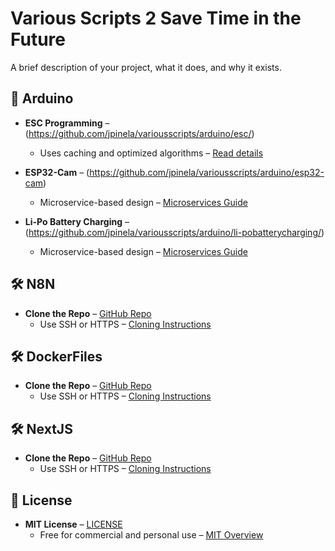 # Various Scripts 2 Save Time in the Future

A brief description of your project, what it does, and why it exists.

## 🚀 Arduino

- **ESC Programming** – (https://github.com/jpinela/variousscripts/arduino/esc/)
  - Uses caching and optimized algorithms – [Read details](https://example.com/performance)

- **ESP32-Cam** – (https://github.com/jpinela/variousscripts/arduino/esp32-cam)
  - Microservice-based design – [Microservices Guide](https://example.com/microservices)
 
- **Li-Po Battery Charging** – (https://github.com/jpinela/variousscripts/arduino/li-pobatterycharging/)
  - Microservice-based design – [Microservices Guide](https://example.com/microservices/)

## 🛠 N8N

- **Clone the Repo** – [GitHub Repo](https://github.com/your-username/your-repo)
  - Use SSH or HTTPS – [Cloning Instructions](https://docs.github.com/en/repositories/creating-and-managing-repositories/cloning-a-repository)

## 🛠 DockerFiles

- **Clone the Repo** – [GitHub Repo](https://github.com/your-username/your-repo)
  - Use SSH or HTTPS – [Cloning Instructions](https://docs.github.com/en/repositories/creating-and-managing-repositories/cloning-a-repository)

## 🛠 NextJS

- **Clone the Repo** – [GitHub Repo](https://github.com/your-username/your-repo)
  - Use SSH or HTTPS – [Cloning Instructions](https://docs.github.com/en/repositories/creating-and-managing-repositories/cloning-a-repository)
 
## 📄 License

- **MIT License** – [LICENSE](./LICENSE)
  - Free for commercial and personal use – [MIT Overview](https://opensource.org/licenses/MIT)
